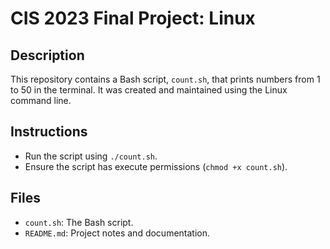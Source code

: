 # CIS 2023 Final Project: Linux
## Description
This repository contains a Bash script, `count.sh`, that prints numbers from 1 to 50 in the terminal. It was created and maintained using the Linux command line.

## Instructions
- Run the script using `./count.sh`.
- Ensure the script has execute permissions (`chmod +x count.sh`).

## Files
- `count.sh`: The Bash script.
- `README.md`: Project notes and documentation.



